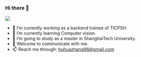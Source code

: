 ### Hi there 👋

<!--
**957001934/957001934** is a ✨ _special_ ✨ repository because its `README.md` (this file) appears on your GitHub profile.
Here are some ideas to get you started:

- 😄 Pronouns: ...
- ⚡ Fun fact: ...
-->
![](https://github-readme-stats.vercel.app/api?username=957001934)

- 🔭 I’m currently working as a backend trainee of TICPSH.  
- 🌱 I’m currently learning Computer vision.  
- 👯 I’m going to study as a master in ShanghaiTech University.  
- 💬 Welcome to communicate with me.  
- 📫 Reach me through: huhuazhang98@gmail.com  
